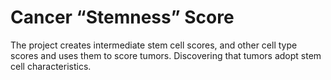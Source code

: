 # Cancer “Stemness” Score
 The project creates intermediate stem cell scores, and other cell type scores and uses them to score tumors. Discovering that tumors adopt stem cell characteristics.
